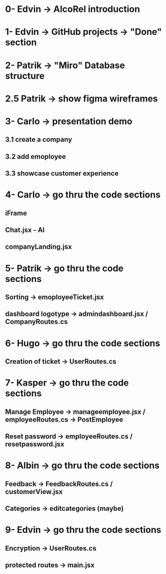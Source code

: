 # 0- Edvin -> AlcoRel introduction

# 1- Edvin -> GitHub projects -> "Done" section

# 2- Patrik -> "Miro" Database structure

# 2.5 Patrik -> show figma wireframes

# 3- Carlo -> presentation demo

## 3.1 create a company

## 3.2 add emoployee

## 3.3 showcase customer experience

# 4- Carlo -> go thru the code sections

## iFrame

## Chat.jsx - AI

## companyLanding.jsx

# 5- Patrik -> go thru the code sections

## Sorting -> emoployeeTicket.jsx

## dashboard logotype -> admindashboard.jsx / CompanyRoutes.cs

# 6- Hugo -> go thru the code sections

## Creation of ticket -> UserRoutes.cs

# 7- Kasper -> go thru the code sections

## Manage Employee -> manageemployee.jsx / employeeRoutes.cs -> PostEmployee

## Reset password -> employeeRoutes.cs / resetpassword.jsx

# 8- Albin -> go thru the code sections

## Feedback -> FeedbackRoutes.cs / customerView.jsx

## Categories -> editcategories (maybe)

# 9- Edvin -> go thru the code sections

## Encryption -> UserRoutes.cs

## protected routes -> main.jsx
